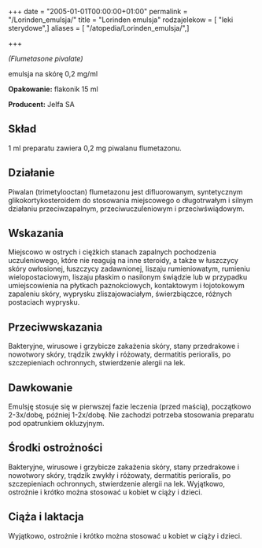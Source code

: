 +++
date = "2005-01-01T00:00:00+01:00"
permalink = "/Lorinden_emulsja/"
title = "Lorinden emulsja"
rodzajelekow = [ "leki sterydowe",]
aliases = [ "/atopedia/Lorinden_emulsja/",]

+++

*(Flumetasone pivalate)*

emulsja na skórę 0,2 mg/ml

**Opakowanie:** flakonik 15 ml

**Producent:** Jelfa SA

Skład
-----

1 ml preparatu zawiera 0,2 mg piwalanu flumetazonu.

Działanie
---------

Piwalan (trimetylooctan) flumetazonu jest difluorowanym, syntetycznym glikokortykosteroidem do stosowania miejscowego o długotrwałym i silnym działaniu przeciwzapalnym, przeciwuczuleniowym i przeciwświądowym.

Wskazania
---------

Miejscowo w ostrych i ciężkich stanach zapalnych pochodzenia uczuleniowego, które nie reagują na inne steroidy, a także w łuszczycy skóry owłosionej, łuszczycy zadawnionej, liszaju rumieniowatym, rumieniu wielopostaciowym, liszaju płaskim o nasilonym świądzie lub w przypadku umiejscowienia na płytkach paznokciowych, kontaktowym i łojotokowym zapaleniu skóry, wyprysku zliszajowaciałym, świerzbiączce, różnych postaciach wyprysku.

Przeciwwskazania
----------------

Bakteryjne, wirusowe i grzybicze zakażenia skóry, stany przedrakowe i nowotwory skóry, trądzik zwykły i różowaty, dermatitis perioralis, po szczepieniach ochronnych, stwierdzenie alergii na lek.

Dawkowanie
----------

Emulsję stosuje się w pierwszej fazie leczenia (przed maścią), początkowo 2-3x/dobę, później 1-2x/dobę. Nie zachodzi potrzeba stosowania preparatu pod opatrunkiem okluzyjnym.

Środki ostrożności
------------------

Bakteryjne, wirusowe i grzybicze zakażenia skóry, stany przedrakowe i nowotwory skóry, trądzik zwykły i różowaty, dermatitis perioralis, po szczepieniach ochronnych, stwierdzenie alergii na lek. Wyjątkowo, ostrożnie i krótko można stosować u kobiet w ciąży i dzieci.

Ciąża i laktacja
----------------

Wyjątkowo, ostrożnie i krótko można stosować u kobiet w ciąży i dzieci.
